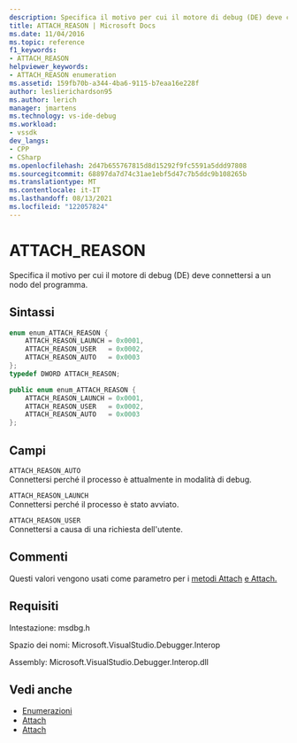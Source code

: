 ```yaml
---
description: Specifica il motivo per cui il motore di debug (DE) deve connettersi a un nodo del programma.
title: ATTACH_REASON | Microsoft Docs
ms.date: 11/04/2016
ms.topic: reference
f1_keywords:
- ATTACH_REASON
helpviewer_keywords:
- ATTACH_REASON enumeration
ms.assetid: 159fb70b-a344-4ba6-9115-b7eaa16e228f
author: leslierichardson95
ms.author: lerich
manager: jmartens
ms.technology: vs-ide-debug
ms.workload:
- vssdk
dev_langs:
- CPP
- CSharp
ms.openlocfilehash: 2d47b655767815d8d15292f9fc5591a5ddd97808
ms.sourcegitcommit: 68897da7d74c31ae1ebf5d47c7b5ddc9b108265b
ms.translationtype: MT
ms.contentlocale: it-IT
ms.lasthandoff: 08/13/2021
ms.locfileid: "122057824"
---
```

# <a name="attach_reason"></a>ATTACH_REASON
Specifica il motivo per cui il motore di debug (DE) deve connettersi a un nodo del programma.

## <a name="syntax"></a>Sintassi

```cpp
enum enum_ATTACH_REASON {
    ATTACH_REASON_LAUNCH = 0x0001,
    ATTACH_REASON_USER   = 0x0002,
    ATTACH_REASON_AUTO   = 0x0003
};
typedef DWORD ATTACH_REASON;
```

```csharp
public enum enum_ATTACH_REASON {
    ATTACH_REASON_LAUNCH = 0x0001,
    ATTACH_REASON_USER   = 0x0002,
    ATTACH_REASON_AUTO   = 0x0003
};
```

## <a name="fields"></a>Campi
`ATTACH_REASON_AUTO`\
Connettersi perché il processo è attualmente in modalità di debug.

`ATTACH_REASON_LAUNCH`\
Connettersi perché il processo è stato avviato.

`ATTACH_REASON_USER`\
Connettersi a causa di una richiesta dell'utente.

## <a name="remarks"></a>Commenti
Questi valori vengono usati come parametro per i [metodi Attach](../../../extensibility/debugger/reference/idebugengine2-attach.md) [e Attach.](../../../extensibility/debugger/reference/idebugprogramex2-attach.md)

## <a name="requirements"></a>Requisiti
Intestazione: msdbg.h

Spazio dei nomi: Microsoft.VisualStudio.Debugger.Interop

Assembly: Microsoft.VisualStudio.Debugger.Interop.dll

## <a name="see-also"></a>Vedi anche
- [Enumerazioni](../../../extensibility/debugger/reference/enumerations-visual-studio-debugging.md)
- [Attach](../../../extensibility/debugger/reference/idebugengine2-attach.md)
- [Attach](../../../extensibility/debugger/reference/idebugprogramex2-attach.md)
